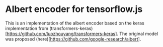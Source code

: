 # Albert encoder for tensorflow.js

This is an implementation of the albert encoder based on the keras implementation from (transformers-keras)[https://github.com/luozhouyang/transformers-keras]. The original model was proposed (here)[https://github.com/google-research/albert].